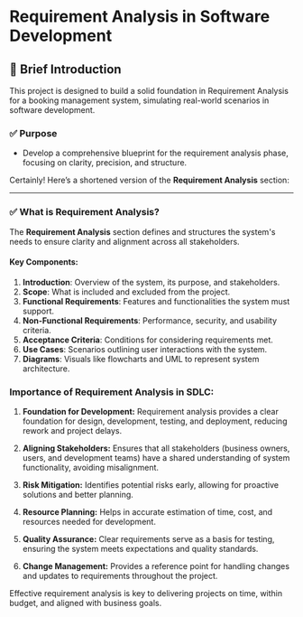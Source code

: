 # Requirement Analysis in Software Development

## 📖 Brief Introduction
This project is designed to build a solid foundation in Requirement Analysis for a booking management system, simulating real-world scenarios in software development. 

### ✅ **Purpose**
- Develop a comprehensive blueprint for the requirement analysis phase, focusing on clarity, precision, and structure.

Certainly! Here’s a shortened version of the **Requirement Analysis** section:

---

### ✅ **What is Requirement Analysis?**

The **Requirement Analysis** section defines and structures the system's needs to ensure clarity and alignment across all stakeholders.

#### **Key Components:**

1. **Introduction**: Overview of the system, its purpose, and stakeholders.
2. **Scope**: What is included and excluded from the project.
3. **Functional Requirements**: Features and functionalities the system must support.
4. **Non-Functional Requirements**: Performance, security, and usability criteria.
5. **Acceptance Criteria**: Conditions for considering requirements met.
6. **Use Cases**: Scenarios outlining user interactions with the system.
7. **Diagrams**: Visuals like flowcharts and UML to represent system architecture.

### **Importance of Requirement Analysis in SDLC:**

1. **Foundation for Development:**
   Requirement analysis provides a clear foundation for design, development, testing, and deployment, reducing rework and project delays.

2. **Aligning Stakeholders:**
   Ensures that all stakeholders (business owners, users, and development teams) have a shared understanding of system functionality, avoiding misalignment.

3. **Risk Mitigation:**
   Identifies potential risks early, allowing for proactive solutions and better planning.

4. **Resource Planning:**
   Helps in accurate estimation of time, cost, and resources needed for development.

5. **Quality Assurance:**
   Clear requirements serve as a basis for testing, ensuring the system meets expectations and quality standards.

6. **Change Management:**
   Provides a reference point for handling changes and updates to requirements throughout the project.

Effective requirement analysis is key to delivering projects on time, within budget, and aligned with business goals.
